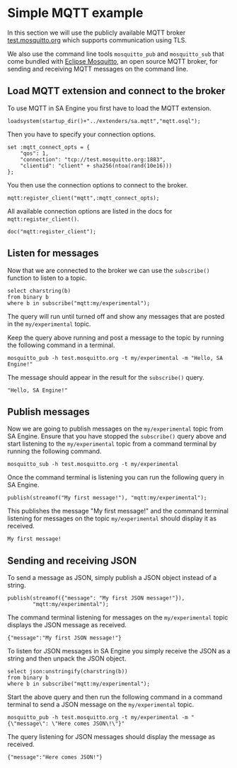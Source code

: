 # Simple MQTT example

In this section we will use the publicly available MQTT broker
[test.mosquitto.org](https://test.mosquitto.org/) which supports communication using TLS.

We also use the command line tools `mosquitto_pub` and `mosquitto_sub` that come bundled
with [Eclipse Mosquitto](https://mosquitto.org/), an
open source MQTT broker, for sending and receiving MQTT messages on the command line.

## Load MQTT extension and connect to the broker

To use MQTT in SA Engine you first have to load the MQTT extension.

```LIVE
loadsystem(startup_dir()+"../extenders/sa.mqtt","mqtt.osql");
```

Then you have to specify your connection options.

```LIVE
set :mqtt_connect_opts = {
    "qos": 1,
    "connection": "tcp://test.mosquitto.org:1883",
    "clientid": "client" + sha256(ntoa(rand(10e16)))
};
```

You then use the connection options to connect to the broker.

```LIVE
mqtt:register_client("mqtt",:mqtt_connect_opts);
```

All available connection options are listed in the docs for `mqtt:register_client()`.

```LIVE
doc("mqtt:register_client");
```

## Listen for messages

Now that we are connected to the broker we can use the `subscribe()` function to listen
to a topic.

```LIVE
select charstring(b)
from binary b
where b in subscribe("mqtt:my/experimental");
```

The query will run until turned off and show any messages that are posted in the `my/experimental` topic.

Keep the query above running and post a message to the topic by running the following command in a terminal.

```shell
mosquitto_pub -h test.mosquitto.org -t my/experimental -m "Hello, SA Engine!"
```

The message should appear in the result for the `subscribe()` query.

```
"Hello, SA Engine!"
```

## Publish messages

Now we are going to publish messages on the `my/experimental` topic from SA Engine. Ensure that you
have stopped the `subscribe()` query above and start listening to the `my/experimental` topic from
a command terminal by running the following command.

```shell
mosquitto_sub -h test.mosquitto.org -t my/experimental
```

Once the command terminal is listening you can run the following query in SA Engine.

```LIVE
publish(streamof("My first message!"), "mqtt:my/experimental");
```

This publishes the message "My first message!" and the command terminal listening for
messages on the topic `my/experimental` should display it as received.

```
My first message!
```

## Sending and receiving JSON

To send a message as JSON, simply publish a JSON object instead of a string.

```LIVE
publish(streamof({"message": "My first JSON message!"}),
        "mqtt:my/experimental");
```

The command terminal listening for messages on the `my/experimental` topic displays
the JSON message as received.

```
{"message":"My first JSON message!"}
```

To listen for JSON messages in SA Engine you simply receive the JSON as a string and then
unpack the JSON object.

```LIVE
select json:unstringify(charstring(b))
from binary b
where b in subscribe("mqtt:my/experimental");
```

Start the above query and then run the following command in a command terminal to send a
JSON message on the `my/experimental` topic.

```shell
mosquitto_pub -h test.mosquitto.org -t my/experimental -m "{\"message\": \"Here comes JSON\!\"}"
```

The query listening for JSON messages should display the message as received.

```
{"message":"Here comes JSON!"}
```

